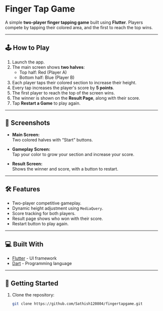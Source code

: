 # Finger Tap Game

A simple **two-player finger tapping game** built using **Flutter**. Players compete by tapping their colored area, and the first to reach the top wins.

---

## 🕹️ How to Play

1. Launch the app.
2. The main screen shows **two halves**:
   - Top half: Red (Player A)
   - Bottom half: Blue (Player B)
3. Each player taps their colored section to increase their height.
4. Every tap increases the player's score by **5 points**.
5. The first player to reach the top of the screen wins.
6. The winner is shown on the **Result Page**, along with their score.
7. Tap **Restart a Game** to play again.

---

## 📱 Screenshots

- **Main Screen:**  
  Two colored halves with “Start” buttons.  

- **Gameplay Screen:**  
  Tap your color to grow your section and increase your score.  

- **Result Screen:**  
  Shows the winner and score, with a button to restart.

---

## 🛠️ Features

- Two-player competitive gameplay.
- Dynamic height adjustment using `MediaQuery`.
- Score tracking for both players.
- Result page shows who won with their score.
- Restart button to play again.

---

## 💻 Built With

- [Flutter](https://flutter.dev/) - UI framework
- [Dart](https://dart.dev/) - Programming language

---

## 🚀 Getting Started

1. Clone the repository:
   ```bash
   git clone https://github.com/Sathish120804/fingertapgame.git
